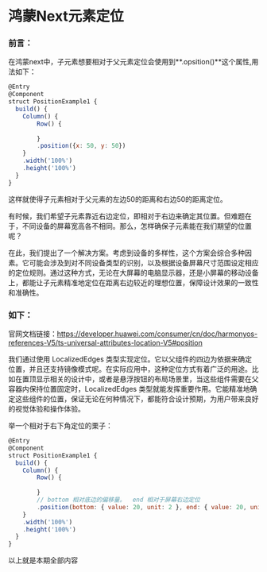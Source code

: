 # 鸿蒙Next元素定位

### 前言：

在鸿蒙next中，子元素想要相对于父元素定位会使用到**.opsition()**这个属性,用法如下：

```js
@Entry
@Component
struct PositionExample1 {
  build() {
    Column() {
        Row() {
            
        }
        .position({x: 50, y: 50})
    }
    .width('100%')
    .height('100%')
  }
}
```

这样就使得子元素相对于父元素的左边50的距离和右边50的距离定位。

有时候，我们希望子元素靠近右边定位，即相对于右边来确定其位置。但难题在于，不同设备的屏幕宽高各不相同。那么，怎样确保子元素能在我们期望的位置呢？

在此，我们提出了一个解决方案。考虑到设备的多样性，这个方案会综合多种因素。它可能会涉及到对不同设备类型的识别，以及根据设备屏幕尺寸范围设定相应的定位规则。通过这种方式，无论在大屏幕的电脑显示器，还是小屏幕的移动设备上，都能让子元素精准地定位在距离右边较近的理想位置，保障设计效果的一致性和准确性。

### 如下：

官网文档链接：https://developer.huawei.com/consumer/cn/doc/harmonyos-references-V5/ts-universal-attributes-location-V5#position

我们通过使用 LocalizedEdges 类型实现定位。它以父组件的四边为依据来确定位置，并且还支持镜像模式呢。在实际应用中，这种定位方式有着广泛的用途。比如在置顶显示相关的设计中，或者是悬浮按钮的布局场景里，当这些组件需要在父容器内保持位置固定时，LocalizedEdges 类型就能发挥重要作用。它能精准地确定这些组件的位置，保证无论在何种情况下，都能符合设计预期，为用户带来良好的视觉体验和操作体验。

举一个相对于右下角定位的栗子：

```js
@Entry
@Component
struct PositionExample1 {
  build() {
    Column() {
        Row() {
            
        }
        // bottom 相对底边的偏移量。  end 相对于屏幕右边定位
        .position(bottom: { value: 20, unit: 2 }, end: { value: 20, unit: 2 })
    }
    .width('100%')
    .height('100%')
  }
}
```

以上就是本期全部内容
